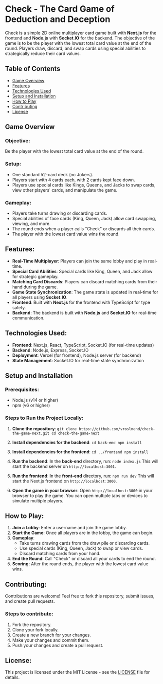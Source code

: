 # Check - The Card Game of Deduction and Deception

Check is a simple 2D online multiplayer card game built with **Next.js** for the frontend and **Node.js** with **Socket.IO** for the backend. The objective of the game is to be the player with the lowest total card value at the end of the round. Players draw, discard, and swap cards using special abilities to strategically reduce their card values.

## Table of Contents
- [Game Overview](#game-overview)
- [Features](#features)
- [Technologies Used](#technologies-used)
- [Setup and Installation](#setup-and-installation)
- [How to Play](#how-to-play)
- [Contributing](#contributing)
- [License](#license)

## Game Overview

### Objective:
Be the player with the lowest total card value at the end of the round.

### Setup:
- One standard 52-card deck (no Jokers).
- Players start with 4 cards each, with 2 cards kept face down.
- Players use special cards like Kings, Queens, and Jacks to swap cards, view other players' cards, and manipulate the game.

### Gameplay:
- Players take turns drawing or discarding cards.
- Special abilities of face cards (King, Queen, Jack) allow card swapping, viewing, and more.
- The round ends when a player calls "Check" or discards all their cards.
- The player with the lowest card value wins the round.

## Features:
- **Real-Time Multiplayer**: Players can join the same lobby and play in real-time.
- **Special Card Abilities**: Special cards like King, Queen, and Jack allow for strategic gameplay.
- **Matching Card Discards**: Players can discard matching cards from their hand during the game.
- **Game State Synchronization**: The game state is updated in real-time for all players using **Socket.IO**.
- **Frontend**: Built with **Next.js** for the frontend with TypeScript for type safety.
- **Backend**: The backend is built with **Node.js** and **Socket.IO** for real-time communication.

## Technologies Used:
- **Frontend**: Next.js, React, TypeScript, Socket.IO (for real-time updates)
- **Backend**: Node.js, Express, Socket.IO
- **Deployment**: Vercel (for frontend), Node.js server (for backend)
- **State Management**: Socket.IO for real-time state synchronization

## Setup and Installation

### Prerequisites:
- Node.js (v14 or higher)
- npm (v6 or higher)

### Steps to Run the Project Locally:

1. **Clone the repository**:
   `
   git clone https://github.com/vroslmend/check-the-game-next.git
   cd check-the-game-next
   `

2. **Install dependencies for the backend**:
   `
   cd back-end
   npm install
   `

3. **Install dependencies for the frontend**:
   `
   cd ../frontend
   npm install
   `

4. **Run the backend**:
   In the **back-end** directory, run:
   `
   node index.js
   `
   This will start the backend server on `http://localhost:3001`.

5. **Run the frontend**:
   In the **front-end** directory, run:
   `
   npm run dev
   `
   This will start the Next.js frontend on `http://localhost:3000`.

6. **Open the game in your browser**:
   Open `http://localhost:3000` in your browser to play the game. You can open multiple tabs or devices to simulate multiple players.

## How to Play:
1. **Join a Lobby**: Enter a username and join the game lobby.
2. **Start the Game**: Once all players are in the lobby, the game can begin.
3. **Gameplay**:
   - Take turns drawing cards from the draw pile or discarding cards.
   - Use special cards (King, Queen, Jack) to swap or view cards.
   - Discard matching cards from your hand.
4. **End the Round**: Call "Check" or discard all your cards to end the round.
5. **Scoring**: After the round ends, the player with the lowest card value wins.

## Contributing:
Contributions are welcome! Feel free to fork this repository, submit issues, and create pull requests.

### Steps to contribute:
1. Fork the repository.
2. Clone your fork locally.
3. Create a new branch for your changes.
4. Make your changes and commit them.
5. Push your changes and create a pull request.

## License:
This project is licensed under the MIT License - see the [LICENSE](LICENSE) file for details.
